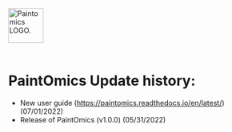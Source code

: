 <div class="imageContainer" style="" >
    <img src="paintomics_150x690.png" title="Paintomics LOGO." style=" height: 70px !important; margin-bottom: 20px; ">
</div>

# PaintOmics Update history:
- New user guide (https://paintomics.readthedocs.io/en/latest/) (07/01/2022)
- Release of PaintOmics (v1.0.0) (05/31/2022)